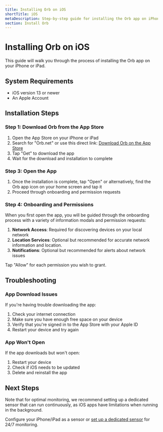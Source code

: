 ```yaml
---
title: Installing Orb on iOS
shortTitle: iOS
metaDescription: Step-by-step guide for installing the Orb app on iPhone or iPad
section: Install Orb
---
```


# Installing Orb on iOS

This guide will walk you through the process of installing the Orb app on your iPhone or iPad.

## System Requirements

- iOS version 13 or newer
- An Apple Account

## Installation Steps

### Step 1: Download Orb from the App Store

1. Open the App Store on your iPhone or iPad
2. Search for "Orb.net" or use this direct link: [Download Orb on the App Store](https://apps.apple.com/us/app/orb-net/id6477840170)
3. Tap "Get" to download the app
4. Wait for the download and installation to complete

### Step 3: Open the App

1. Once the installation is complete, tap "Open" or alternatively, find the Orb app icon on your home screen and tap it
2. Proceed through onboarding and permission requests

### Step 4: Onboarding and Permissions

When you first open the app, you will be guided through the onboarding process with a variety of information modals and permission requests:

1. **Network Access**: Required for discovering devices on your local network
2. **Location Services**: Optional but recommended for accurate network information and location.
3. **Notifications**: Optional but recommended for alerts about network issues

Tap "Allow" for each permission you wish to grant.

## Troubleshooting

### App Download Issues

If you're having trouble downloading the app:

1. Check your internet connection
2. Make sure you have enough free space on your device
3. Verify that you're signed in to the App Store with your Apple ID
4. Restart your device and try again

### App Won't Open

If the app downloads but won't open:

1. Restart your device
2. Check if iOS needs to be updated
3. Delete and reinstall the app

## Next Steps

Note that for optimal monitoring, we recommend setting up a dedicated sensor that can run continuously, as iOS apps have limitations when running in the background.

Configure your iPhone/iPad as a sensor or [set up a dedicated sensor](/docs/setup-sensor/spare-iphone.md) for 24/7 monitoring.
